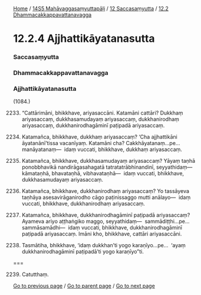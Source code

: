 
[Home](/) / [14S5 Mahāvaggasaṃyuttapāḷi](/tipitaka/14S5.md) / [12 Saccasaṃyutta](/tipitaka/14S5/12.md) / [12.2 Dhammacakkappavattanavagga](/tipitaka/14S5/12/12.2.md)

# 12.2.4 Ajjhattikāyatanasutta

### Saccasaṃyutta

### Dhammacakkappavattanavagga

### Ajjhattikāyatanasutta

(1084.)

2233. “Cattārimāni, bhikkhave, ariyasaccāni. Katamāni cattāri? Dukkhaṃ ariyasaccaṃ, dukkhasamudayaṃ ariyasaccaṃ, dukkhanirodhaṃ ariyasaccaṃ, dukkhanirodhagāminī paṭipadā ariyasaccaṃ.

2234. Katamañca, bhikkhave, dukkhaṃ ariyasaccaṃ? ‘Cha ajjhattikāni āyatanānī’tissa vacanīyaṃ. Katamāni cha? Cakkhāyatanaṃ…pe…  manāyatanaṃ—  idaṃ vuccati, bhikkhave, dukkhaṃ ariyasaccaṃ.

2235. Katamañca, bhikkhave, dukkhasamudayaṃ ariyasaccaṃ? Yāyaṃ taṇhā ponobbhavikā nandirāgasahagatā tatratatrābhinandinī, seyyathidaṃ—  kāmataṇhā, bhavataṇhā, vibhavataṇhā—  idaṃ vuccati, bhikkhave, dukkhasamudayaṃ ariyasaccaṃ.

2236. Katamañca, bhikkhave, dukkhanirodhaṃ ariyasaccaṃ? Yo tassāyeva taṇhāya asesavirāganirodho cāgo paṭinissaggo mutti anālayo—  idaṃ vuccati, bhikkhave, dukkhanirodhaṃ ariyasaccaṃ.

2237. Katamañca, bhikkhave, dukkhanirodhagāminī paṭipadā ariyasaccaṃ? Ayameva ariyo aṭṭhaṅgiko maggo, seyyathidaṃ—  sammādiṭṭhi…pe…  sammāsamādhi—  idaṃ vuccati, bhikkhave, dukkhanirodhagāminī paṭipadā ariyasaccaṃ. Imāni kho, bhikkhave, cattāri ariyasaccāni.

2238. Tasmātiha, bhikkhave, ‘idaṃ dukkhan’ti yogo karaṇīyo…pe…  ‘ayaṃ dukkhanirodhagāminī paṭipadā’ti yogo karaṇīyo”ti.

===

2239. Catutthaṃ.



[Go to previous page](/tipitaka/14S5/12/12.2/12.2.3.md) / [Go to parent page](/tipitaka/14S5/12/12.2.md) / [Go to next page](/tipitaka/14S5/12/12.2/12.2.5.md)


